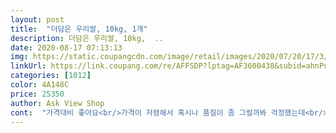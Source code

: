 ```yaml
---
layout: post 
title:  "더담은 우리쌀, 10kg, 1개" 
description: 더담은 우리쌀, 10kg,  ..
date: 2020-08-17 07:13:13 
img: https://static.coupangcdn.com/image/retail/images/2020/07/20/17/3/6ee608c2-cef7-4732-8265-3e70a4e8d46e.jpg 
linkUrl: https://link.coupang.com/re/AFFSDP?lptag=AF3600438&subid=ahnPublicAsk&pageKey=1848953390&itemId=3142918276&vendorItemId=71130533127&traceid=V0-113-0127810e95e641a8 
categories: [1012] 
color: 4A148C 
price: 25350 
author: Ask View Shop 
cont:  "가격대비 좋아요<br/>가격이 저렴해서 혹시나 품질이 좀 그럴까봐 걱정했는데<br/>기대를 안 하고 저렴해서 샀는데<br/>다음에도 또 판매해 주세요.<br/><br/>밥해서 먹어봤는데 괜찮았어요 .<br/> ㅋ<br/>쌀이 정말 좋네요 )<br/>지금은 일시 품절이지만<br/>차라리 곰이 꺼 보다 나은거 같아요 .<br/><br/>" 
---
```

